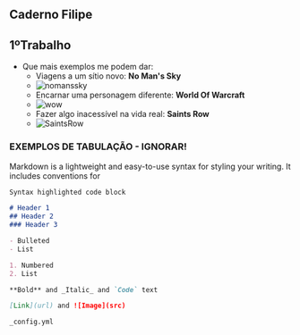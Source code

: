## Caderno Filipe

## 1ºTrabalho
- Que mais exemplos me podem dar:
  - Viagens a um sítio novo: **No Man's Sky**
  - ![nomanssky](https://user-images.githubusercontent.com/46561409/138929312-655aaf3b-500d-40f5-b0ea-821c01fb5c35.jpg)
  - Encarnar uma personagem diferente: **World Of Warcraft**
  - ![wow](https://user-images.githubusercontent.com/46561409/138930151-add150b4-55ff-4843-967e-b495e577c75f.jpg)
  - Fazer algo inacessível na vida real: **Saints Row**
  - ![SaintsRow](https://user-images.githubusercontent.com/46561409/138930166-e42b3c0b-e686-4787-a67c-15cff777b3b9.jpg)

### EXEMPLOS DE TABULAÇÃO - IGNORAR!

Markdown is a lightweight and easy-to-use syntax for styling your writing. It includes conventions for

```markdown
Syntax highlighted code block

# Header 1
## Header 2
### Header 3

- Bulleted
- List

1. Numbered
2. List

**Bold** and _Italic_ and `Code` text

[Link](url) and ![Image](src)
```

 `_config.yml`
